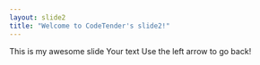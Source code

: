 ```yaml
---
layout: slide2
title: "Welcome to CodeTender's slide2!"
---
```

This is my awesome slide
Your text
Use the left arrow to go back!

